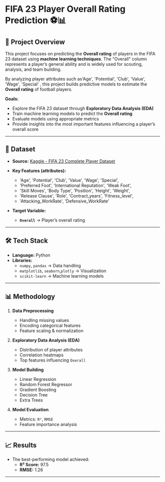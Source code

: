 # FIFA 23 Player Overall Rating Prediction ⚽️📊

## 📌 Project Overview
This project focuses on predicting the **Overall rating** of players in the FIFA 23 dataset using **machine learning techniques**. The "Overall" column represents a player’s general ability and is widely used for scouting, analysis, and team building.  

By analyzing player attributes such as'Age', 'Potential', 'Club', 'Value', 'Wage', 'Special' , this project builds predictive models to estimate the **Overall rating** of football players.  

**Goals:**  
- Explore the FIFA 23 dataset through **Exploratory Data Analysis (EDA)**  
- Train machine learning models to predict the **Overall rating**  
- Evaluate models using appropriate metrics  
- Provide insights into the most important features influencing a player’s overall score  

---

## 📂 Dataset
- **Source:** [Kaggle - FIFA 23 Complete Player Dataset](https://www.kaggle.com/datasets/bryanb/fifa-player-stats-database)  
- **Key Features (attributes):**  
  - 'Age', 'Potential', 'Club', 'Value', 'Wage', 'Special',
  -  'Preferred Foot', 'International Reputation', 'Weak Foot',
  -  'Skill Moves', 'Body Type', 'Position', 'Height', 'Weight',
  -  'Release Clause', 'Role', 'Contract_years', 'Fitness_level',
  -  'Attacking_WorkRate', 'Defensive_WorkRate'  
  
- **Target Variable:**  
  - **`Overall`** → Player’s overall rating  

---

## 🛠️ Tech Stack
- **Language:** Python 
- **Libraries:**  
  - `numpy`, `pandas` → Data handling  
  - `matplotlib`, `seaborn`,`plotly` → Visualization  
  - `scikit-learn` → Machine learning models  
---

## 📊 Methodology
1. **Data Preprocessing**  
   - Handling missing values  
   - Encoding categorical features  
   - Feature scaling & normalization  

2. **Exploratory Data Analysis (EDA)**  
   - Distribution of player attributes  
   - Correlation heatmaps  
   - Top features influencing `Overall`  

3. **Model Building**  
   - Linear Regression  
   - Random Forest Regressor  
   - Gradient Boosting
   - Decision Tree
   - Extra Trees

4. **Model Evaluation**  
   - Metrics: `R²`, `RMSE`  
   - Feature importance analysis  

---

## 📈 Results
- The best-performing model achieved:  
  - **R² Score:** 97.5  
  - **RMSE:** 1.26  

---
